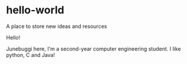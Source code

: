 # hello-world
A place to store new ideas and resources

Hello!

Junebuggi here, I'm a second-year computer engineering student. 
I like python, C and Java!
